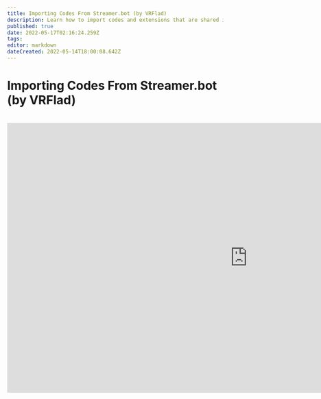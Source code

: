 ```yaml
---
title: Importing Codes From Streamer.bot (by VRFlad)
description: Learn how to import codes and extensions that are shared in the community.
published: true
date: 2022-05-17T02:16:24.259Z
tags: 
editor: markdown
dateCreated: 2022-05-14T18:00:08.642Z
---
```


# Importing Codes From Streamer.bot (by VRFlad)
<br>
<iframe width="1120" height="630" src="https://www.youtube.com/embed/KtAjK6KlnCQ" title="YouTube video player" frameborder="0" allow="accelerometer; autoplay; clipboard-write; encrypted-media; gyroscope; picture-in-picture" allowfullscreen></iframe>